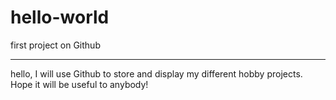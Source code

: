 # hello-world
first project on Github
____
hello,
I will use Github to store and display my different hobby projects. Hope it will be useful to anybody! 
